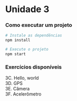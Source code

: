 # Unidade 3

### Como executar um projeto

```bash
# Instale as dependências
npm install

# Execute o projeto
npm start
```

### Exercícios disponíveis
3C. Hello, world\
3D. GPS\
3E. Câmera\
3F. Acelerômetro
